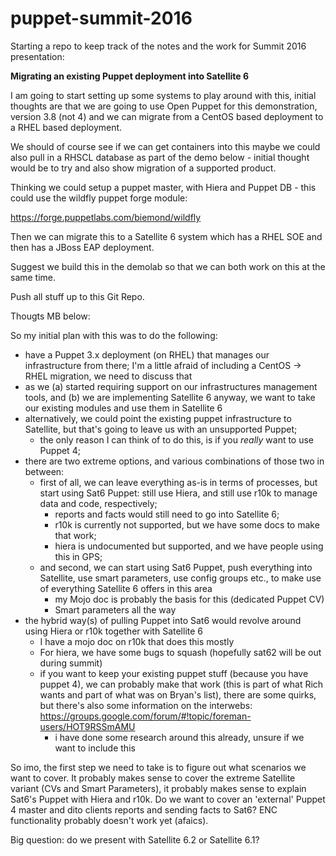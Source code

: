 # puppet-summit-2016

Starting a repo to keep track of the notes and the work for Summit 2016
presentation:

**Migrating an existing Puppet deployment into Satellite 6**

I am going to start setting up some systems to play around with this, initial
thoughts are that we are going to use Open Puppet for this demonstration,
version 3.8 (not 4) and we can migrate from a CentOS based deployment to a RHEL
based deployment.

We should of course see if we can get containers into this maybe we could also
pull in a RHSCL database as part of the demo below - initial thought would be
to try and also show migration of a supported product.

Thinking we could setup a puppet master, with Hiera and Puppet DB - this could
use the wildfly puppet forge module:

https://forge.puppetlabs.com/biemond/wildfly

Then we can migrate this to a Satellite 6 system which has a RHEL SOE and then
has a JBoss EAP deployment.

Suggest we build this in the demolab so that we can both work on this at the
same time.

Push all stuff up to this Git Repo.



Thougts MB below: 

So my initial plan with this was to do the following:

- have a Puppet 3.x deployment (on RHEL) that manages our infrastructure from
  there; I'm a little afraid of including a CentOS -> RHEL migration, we need
  to discuss that
- as we (a) started requiring support on our infrastructures management tools,
  and (b) we are implementing Satellite 6 anyway, we want to take our existing
  modules and use them in Satellite 6
- alternatively, we could point the existing puppet infrastructure to
  Satellite, but that's going to leave us with an unsupported Puppet;
  - the only reason I can think of to do this, is if you _really_ want to use
    Puppet 4;
- there are two extreme options, and various combinations of those two
  in between:
  - first of all, we can leave everything as-is in terms of processes, but
    start using Sat6 Puppet: still use Hiera, and still use r10k to manage data
    and code, respectively;
    - reports and facts would still need to go into Satellite 6;
    - r10k is currently not supported, but we have some docs to make that work;
    - hiera is undocumented but supported, and we have people using this in
      GPS;
  - and second, we can start using Sat6 Puppet, push everything into Satellite,
    use smart parameters, use config groups etc., to make use of everything
    Satellite 6 offers in this area
    - my Mojo doc is probably the basis for this (dedicated Puppet CV)
    - Smart parameters all the way
- the hybrid way(s) of pulling Puppet into Sat6 would revolve around using
  Hiera or r10k together with Satellite 6
  - I have a mojo doc on r10k that does this mostly
  - For hiera, we have some bugs to squash (hopefully sat62 will be out during
    summit)
  - if you want to keep your existing puppet stuff (because you have puppet 4),
    we can probably make that work (this is part of what Rich wants and part of
    what was on Bryan's list), there are some quirks, but there's also some
    information on the interwebs:
    https://groups.google.com/forum/#!topic/foreman-users/HOT9RSSmAMU
    - i have done some research around this already, unsure if we want to
      include this

So imo, the first step we need to take is to figure out what scenarios we want
to cover. It probably makes sense to cover the extreme Satellite variant (CVs
and Smart Parameters), it probably makes sense to explain Sat6's Puppet with
Hiera and r10k. Do we want to cover an 'external' Puppet 4 master and dito
clients reports and sending facts to Sat6? ENC functionality probably doesn't
work yet (afaics).


Big question: do we present with Satellite 6.2 or Satellite 6.1?

